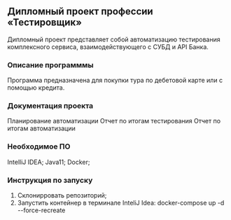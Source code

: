 ## Дипломный проект профессии «Тестировщик»

Дипломный проект представляет собой автоматизацию тестирования комплексного сервиса, взаимодействующего с СУБД и API Банка.

### Описание программмы

Программа предназначена для покупки тура по дебетовой карте или с помощью кредита.

### Документация проекта

Планирование автоматизации
Отчет по итогам тестирования
Отчет по итогам автоматизации

### Необходимое ПО
IntelliJ IDEA;
Java11;
Docker;

### Инструкция по запуску

1. Склонирровать репозиторий;
2. Запустить контейнер в терминале InteliJ Idea:  docker-compose up -d --force-recreate
